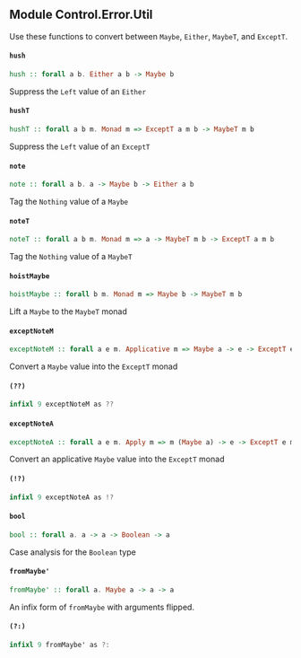 ## Module Control.Error.Util

Use these functions to convert between `Maybe`, `Either`, `MaybeT`, and
`ExceptT`.

#### `hush`

``` purescript
hush :: forall a b. Either a b -> Maybe b
```

Suppress the `Left` value of an `Either`

#### `hushT`

``` purescript
hushT :: forall a b m. Monad m => ExceptT a m b -> MaybeT m b
```

Suppress the `Left` value of an `ExceptT`

#### `note`

``` purescript
note :: forall a b. a -> Maybe b -> Either a b
```

Tag the `Nothing` value of a `Maybe`

#### `noteT`

``` purescript
noteT :: forall a b m. Monad m => a -> MaybeT m b -> ExceptT a m b
```

Tag the `Nothing` value of a `MaybeT`

#### `hoistMaybe`

``` purescript
hoistMaybe :: forall b m. Monad m => Maybe b -> MaybeT m b
```

Lift a `Maybe` to the `MaybeT` monad

#### `exceptNoteM`

``` purescript
exceptNoteM :: forall a e m. Applicative m => Maybe a -> e -> ExceptT e m a
```

Convert a `Maybe` value into the `ExceptT` monad

#### `(??)`

``` purescript
infixl 9 exceptNoteM as ??
```

#### `exceptNoteA`

``` purescript
exceptNoteA :: forall a e m. Apply m => m (Maybe a) -> e -> ExceptT e m a
```

Convert an applicative `Maybe` value into the `ExceptT` monad

#### `(!?)`

``` purescript
infixl 9 exceptNoteA as !?
```

#### `bool`

``` purescript
bool :: forall a. a -> a -> Boolean -> a
```

Case analysis for the `Boolean` type

#### `fromMaybe'`

``` purescript
fromMaybe' :: forall a. Maybe a -> a -> a
```

An infix form of `fromMaybe` with arguments flipped.

#### `(?:)`

``` purescript
infixl 9 fromMaybe' as ?:
```


